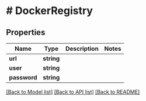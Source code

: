 # # DockerRegistry

## Properties

Name | Type | Description | Notes
------------ | ------------- | ------------- | -------------
**url** | **string** |  |
**user** | **string** |  |
**password** | **string** |  |

[[Back to Model list]](../../README.md#models) [[Back to API list]](../../README.md#endpoints) [[Back to README]](../../README.md)
